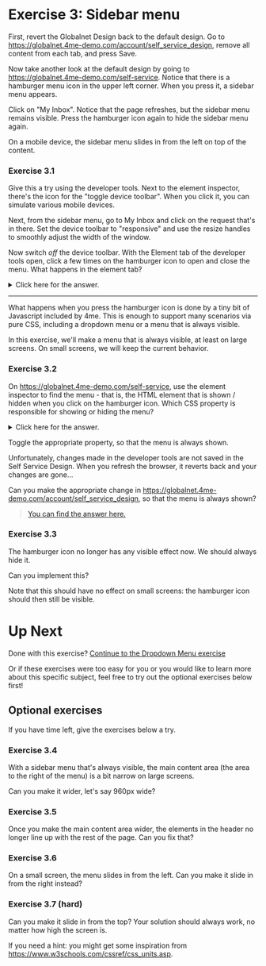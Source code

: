# Exercise 3: Sidebar menu

First, revert the Globalnet Design back to the default design.
Go to https://globalnet.4me-demo.com/account/self_service_design,
remove all content from each tab, and press Save.

Now take another look at the default design by going to https://globalnet.4me-demo.com/self-service.
Notice that there is a hamburger menu icon in the upper left corner.
When you press it, a sidebar menu appears.

Click on "My Inbox". Notice that the page refreshes, but the sidebar menu remains visible.
Press the hamburger icon again to hide the sidebar menu again.

On a mobile device, the sidebar menu slides in from the left on top of the content.

### Exercise 3.1

Give this a try using the developer tools. Next to the element inspector,
there's the icon for the "toggle device toolbar". When you click it,
you can simulate various mobile devices.

Next, from the sidebar menu, go to My Inbox and click on the request that's in there.
Set the device toolbar to "responsive" and use the resize handles to smoothly adjust the width of the window.  

Now switch *off* the device toolbar.
With the Element tab of the developer tools open, click a few times on the hamburger icon
to open and close the menu. What happens in the element tab?

<details>
  <summary>Click here for the answer.</summary>
  A class will be added and removed to the `body` element based on whether or not you have the menu open. If the menu is open, the element will have the class `global-nav-is-open`
</details>

---

What happens when you press the hamburger icon is done by a tiny bit of Javascript included by 4me.
This is enough to support many scenarios via pure CSS, including a dropdown menu or a menu that is always visible.

In this exercise, we'll make a menu that is always visible, at least on large screens.
On small screens, we will keep the current behavior.

### Exercise 3.2

On https://globalnet.4me-demo.com/self-service,
use the element inspector to find the menu - that is, the HTML element that is shown / hidden
when you click on the hamburger icon.
Which CSS property is responsible for showing or hiding the menu?

<details>
  <summary>Click here for the answer.</summary>
  The `display` property is used to display or hide the menu.
</details>

Toggle the appropriate property, so that the menu is always shown.

Unfortunately, changes made in the developer tools are not saved in the Self Service Design.
When you refresh the browser, it reverts back and your changes are gone...

Can you make the appropriate change in https://globalnet.4me-demo.com/account/self_service_design,
so that the menu is always shown?

> [You can find the answer here.](answers/exercise-3.md#exercise-32)

### Exercise 3.3

The hamburger icon no longer has any visible effect now. We should always hide it.

Can you implement this? 

Note that this should have no effect on small screens: the hamburger icon should then still be visible.  

# Up Next

Done with this exercise? [Continue to the Dropdown Menu exercise](4-dropdown-menu.md)

Or if these exercises were too easy for you or you would like to learn more about this specific subject, feel free to try out the optional exercises below first!


## Optional exercises 

If you have time left, give the exercises below a try.

### Exercise 3.4

With a sidebar menu that's always visible,
the main content area (the area to the right of the menu) is a bit narrow on large screens.

Can you make it wider, let's say 960px wide?

### Exercise 3.5

Once you make the main content area wider, the elements in the header no longer line up with the rest of the page. Can you fix that?

### Exercise 3.6

On a small screen, the menu slides in from the left. Can you make it slide in from the right instead?

### Exercise 3.7 (hard)

Can you make it slide in from the top? Your solution should always work, no matter how high the screen is.

If you need a hint: you might get some inspiration from https://www.w3schools.com/cssref/css_units.asp.
